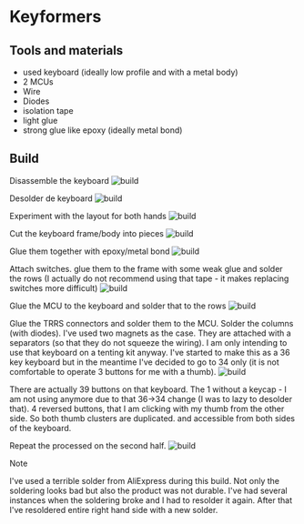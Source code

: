 # Keyformers

## Tools and materials 
- used keyboard (ideally low profile and with a metal body)
- 2 MCUs
- Wire 
- Diodes
- isolation tape
- light glue
- strong glue like epoxy (ideally metal bond)

## Build 
Disassemble the keyboard
![build](img/100.jpg)

Desolder de keyboard
![build](img/110.jpg)

Experiment with the layout for both hands
![build](img/201.jpg)

Cut the keyboard frame/body into pieces
![build](img/210.jpg)

Glue them together with epoxy/metal bond
![build](img/215.jpg)

Attach switches. glue them to the frame with some weak glue and solder the rows (I actually do not recommend using that tape - it makes replacing switches more difficult)
![build](img/301.jpg)

Glue the MCU to the keyboard and solder that to the rows
![build](img/310.jpg)

Glue the TRRS connectors and solder them to the MCU. Solder the columns (with diodes).
I've used two magnets as the case. They are attached with a separators (so that they do not squeeze the wiring). I am only intending to use that keyboard on a tenting kit anyway.
I've started to make this as a 36 key keyboard but in the meantime I've decided to go to 34 only (it is not comfortable to operate 3 buttons for me with a thumb).
![build](img/410.jpg)

There are actually 39 buttons on that keyboard. The 1 without a keycap - I am not using anymore due to that 36->34 change (I was to lazy to desolder that). 4 reversed buttons, that I am clicking with my thumb from the other side. So both thumb clusters are duplicated. and accessible from both sides of the keyboard. 

Repeat the processed on the second half.
![build](img/430.jpg)

> [!NOTE]
> I've used a terrible solder from AliExpress during this build. Not only the soldering looks bad but also the product was not durable. I've had several instances when the soldering broke and I had to resolder it again. After that I've resoldered entire right hand side with a new solder. 
